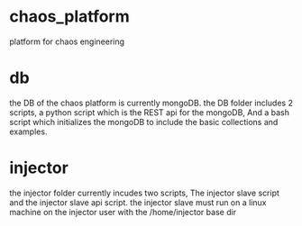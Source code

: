 # chaos_platform
platform for chaos engineering


# db 
the DB of the chaos platform is currently mongoDB.
the DB folder includes 2 scripts, a python script which is the REST api for the mongoDB, And a bash script which initializes the mongoDB to 
include the basic collections and examples.

# injector
the injector folder currently incudes two scripts, The injector slave script and the injector slave api script.
the injector slave must run on a linux machine on the injector user with the /home/injector base dir

